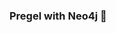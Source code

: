 ### Pregel with Neo4j 🚀



































































































































 




































































































































































































































































